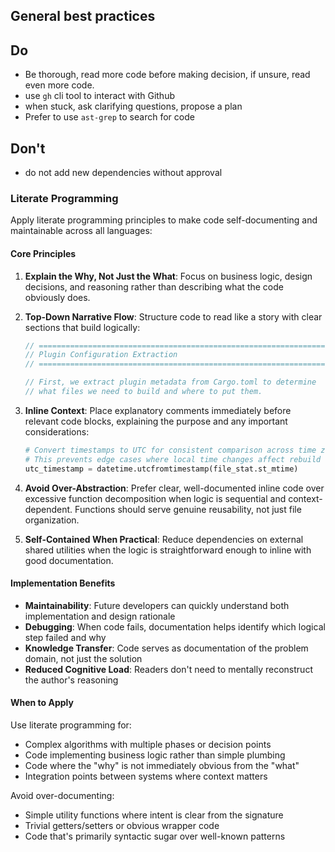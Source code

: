 ## General best practices

## Do

- Be thorough, read more code before making decision, if unsure, read even more code.
- use `gh` cli tool to interact with Github
- when stuck, ask clarifying questions, propose a plan
- Prefer to use `ast-grep` to search for code

## Don't

- do not add new dependencies without approval

### Literate Programming

Apply literate programming principles to make code self-documenting and maintainable across all languages:

#### Core Principles

1. **Explain the Why, Not Just the What**: Focus on business logic, design decisions, and reasoning rather than describing what the code obviously does.

2. **Top-Down Narrative Flow**: Structure code to read like a story with clear sections that build logically:

   ```rust
   // ==============================================================================
   // Plugin Configuration Extraction
   // ==============================================================================

   // First, we extract plugin metadata from Cargo.toml to determine
   // what files we need to build and where to put them.
   ```

3. **Inline Context**: Place explanatory comments immediately before relevant code blocks, explaining the purpose and any important considerations:

   ```python
   # Convert timestamps to UTC for consistent comparison across time zones.
   # This prevents edge cases where local time changes affect rebuild detection.
   utc_timestamp = datetime.utcfromtimestamp(file_stat.st_mtime)
   ```

4. **Avoid Over-Abstraction**: Prefer clear, well-documented inline code over excessive function decomposition when logic is sequential and context-dependent. Functions should serve genuine reusability, not just file organization.

5. **Self-Contained When Practical**: Reduce dependencies on external shared utilities when the logic is straightforward enough to inline with good documentation.

#### Implementation Benefits

- **Maintainability**: Future developers can quickly understand both implementation and design rationale
- **Debugging**: When code fails, documentation helps identify which logical step failed and why
- **Knowledge Transfer**: Code serves as documentation of the problem domain, not just the solution
- **Reduced Cognitive Load**: Readers don't need to mentally reconstruct the author's reasoning

#### When to Apply

Use literate programming for:

- Complex algorithms with multiple phases or decision points
- Code implementing business logic rather than simple plumbing
- Code where the "why" is not immediately obvious from the "what"
- Integration points between systems where context matters

Avoid over-documenting:

- Simple utility functions where intent is clear from the signature
- Trivial getters/setters or obvious wrapper code
- Code that's primarily syntactic sugar over well-known patterns
